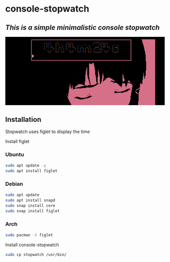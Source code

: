 # console-stopwatch
## _This is a simple minimalistic console stopwatch_

![alt text](https://github.com/FirsMak/console-stopwatch/blob/main/image.png?raw=true)

## Installation

Stopwatch uses figlet to display the time

Install figlet

### Ubuntu
```sh
sudo apt update -y
sudo apt install figlet
```

### Debian
```sh
sudo apt update
sudo apt install snapd
sudo snap install core
sudo snap install figlet
```

### Arch
```sh
sudo pacman -S figlet
```

Install console-stopwatch

```sh
sudo cp stopwatch /usr/bin/
```

